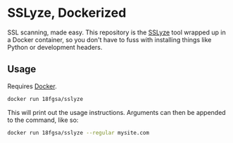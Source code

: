 # SSLyze, Dockerized

SSL scanning, made easy. This repository is the [SSLyze](https://github.com/nabla-c0d3/sslyze) tool wrapped up in a Docker container, so you don't have to fuss with installing things like Python or development headers.

## Usage

Requires [Docker](https://www.docker.com/).

```bash
docker run 18fgsa/sslyze
```

This will print out the usage instructions. Arguments can then be appended to the command, like so:

```bash
docker run 18fgsa/sslyze --regular mysite.com
```
